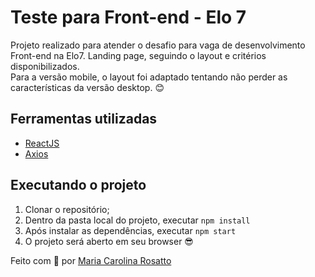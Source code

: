 # Teste para Front-end - Elo 7

Projeto realizado para atender o desafio para vaga de desenvolvimento Front-end na Elo7.
Landing page, seguindo o layout e critérios disponibilizados.<br>
Para a versão mobile, o layout foi adaptado tentando não perder as características da versão desktop. :blush:

## Ferramentas utilizadas

- [ReactJS](https://pt-br.reactjs.org)
- [Axios](https://axios-http.com/ptbr/docs/intro)

## Executando o projeto

1. Clonar o repositório;
2. Dentro da pasta local do projeto, executar `npm install`
3. Após instalar as dependências, executar `npm start`
4. O projeto será aberto em seu browser :sunglasses:

Feito com :purple_heart: por [Maria Carolina Rosatto](https://www.linkedin.com/in/carolinarosatto/)
